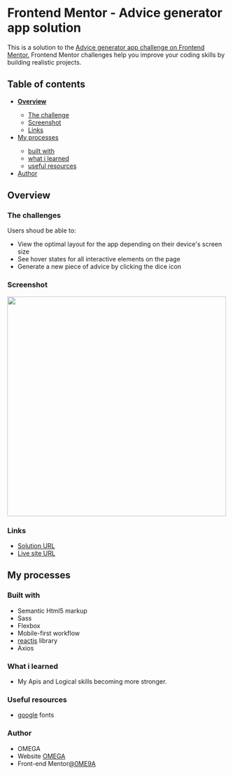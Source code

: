 <h1>Frontend Mentor - Advice generator app solution</h1>
<p>This is a solution to the <a href="https://www.frontendmentor.io/challenges/advice-generator-app-QdUG-13db">Advice generator app challenge on Frontend Mentor.</a> Frontend Mentor challenges help you improve your coding skills by building realistic projects.</p>

<h2>Table of contents</h2>
<ul>
  <li><strong><a href="#overview">Overview</a></strong></li>
  <ul>
    <li><a href="#thechallenges">The challenge</a></li>
    <li><a href="#screenshot">Screenshot</a></li>
    <li><a href="#links">Links</a></li>
  </ul>
  <li><a href="#my-processes">My processes</a></li>
  <ul>
    <li><a href="#built-with">built with</a></li>
    <li><a href="#what-i-learned">what i learned</a></li>
    <li><a href="#useful-resources">useful resources</a></li>
   </ul>
   <li><a href="#author">Author</a></li>
</ul>



<!-- list classess start -->
<h2 id="overview">Overview</h2>
<h3>The challenges</h3>
<p>Users shoud be able to:</p>
<ul>
  <li>View the optimal layout for the app depending on their device's screen size</li>
  <li>See hover states for all interactive elements on the page</li>
  <li>Generate a new piece of advice by clicking the dice icon</li>
</ul>
<h3 id="screenshot">Screenshot</h3>
<img width="500" src="https://images.unsplash.com/photo-1563467943-942a5c6e4ea1?ixlib=rb-1.2.1&ixid=MnwxMjA3fDB8MHxwaG90by1wYWdlfHx8fGVufDB8fHx8&auto=format&fit=crop&w=1470&q=80" alt="">
<h3 id="links">Links</h3>
<ul>
  <li><a href="https://github.com/0ME9A/advice-generator">Solution URL</a></li>
  <li><a href="https://0me9a.github.io/advice-generator/">Live site URL</a></li>
</ul>
<!-- list classess end -->


<!-- list classess start -->
<h2 id="my-processes">My processes</h2>
<h3 id="built-with">Built with</h3>
<ul>
  <li>Semantic Html5 markup</li>
  <li>Sass</li>
  <li>Flexbox</li>
  <li>Mobile-first workflow</li>
  <li><a href="https://reactjs.com">reactjs</a> library</li>
  <li>Axios</li>
</ul>
<h3 id="what-i-learned">What i learned</h3>
<ul>
  <li>My Apis and Logical skills becoming more stronger.</li>
</ul>

<h3 id="useful-resources">Useful resources</h3>
<ul>
  <li>
    <a href="https://fonts.google.com/">google</a> fonts
  </li>
</ul>
<h3 id="author">Author</h3>
<ul>
  <li>OMEGA</li>
  <li>Website <a href="https://ome9a.com">OMEGA</a></li>
  <li>Front-end Mentor<a href="https://www.frontendmentor.io/profile/0me9a">@0ME9A</a></li>
</ul>
<!-- list classess end -->
